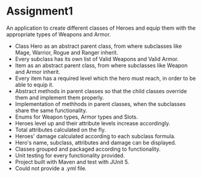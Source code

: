 # Assignment1

An application to create different classes of Heroes and equip them with the appropriate types of Weapons and Armor.

- Class Hero as an abstract parent class, from where subclasses like Mage, Warrior, Rogue and Ranger inherit.
- Every subclass has its own list of Valid Weapons and Valid Armor.
- Item as an abstract parent class, from where subclasses like Weapon and Armor inherit.
- Every item has a required level which the hero must reach, in order to be able to equip it.
- Abstract methods in parent classes so that the child classes override them and implement them properly.
- Implementation of methhods in parent classes, when the subclasses share the same functionality.
- Enums for Weapon types, Armor types and Slots.
- Heroes level up and their attribute levels increase accordingly.
- Total attributes calculated on the fly.
- Heroes' damage calculated according to each subclass formula.
- Hero's name, subclass, attributes and damage can be displayed.
- Classes grouped and packaged according to functionality.
- Unit testing for every functionality provided.
- Project built with Maven and test with JUnit 5.
- Could not provide a .yml file.
